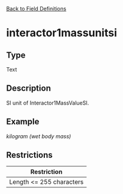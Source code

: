 [Back to Field Definitions](../../field_definition_overview)
# interactor1massunitsi

## Type
Text

## Description


SI unit of Interactor1MassValueSI.
## Example
*kilogram (wet body mass)*

## Restrictions
| Restriction |
| :---------: |
| Length <= 255 characters |

